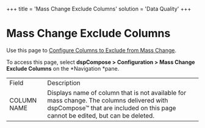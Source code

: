 +++
title = 'Mass Change Exclude Columns'
solution = 'Data Quality'
+++

# Mass Change Exclude Columns

<div class="use">

Use this page to [Configure Columns to Exclude from Mass
Change](../Config/Configure_Columns_to_Exclude_from_Mass_Change.htm).

</div>

To access this page, select <span style="font-weight: bold;">dspCompose
\>
</span><span style="background: #ffffff;font-weight: bold;">Configuration
\> Mass Change Exclude Columns</span> on
the *<span style="background: #ffffff;">Navigation
</span>*pane.

|             |                                                                                                                                                                            |
| ----------- | -------------------------------------------------------------------------------------------------------------------------------------------------------------------------- |
| Field       | Description                                                                                                                                                                |
| COLUMN NAME | Displays name of column that is not available for mass change. The columns delivered with dspCompose™ that are included on this page cannot be edited, but can be deleted. |
